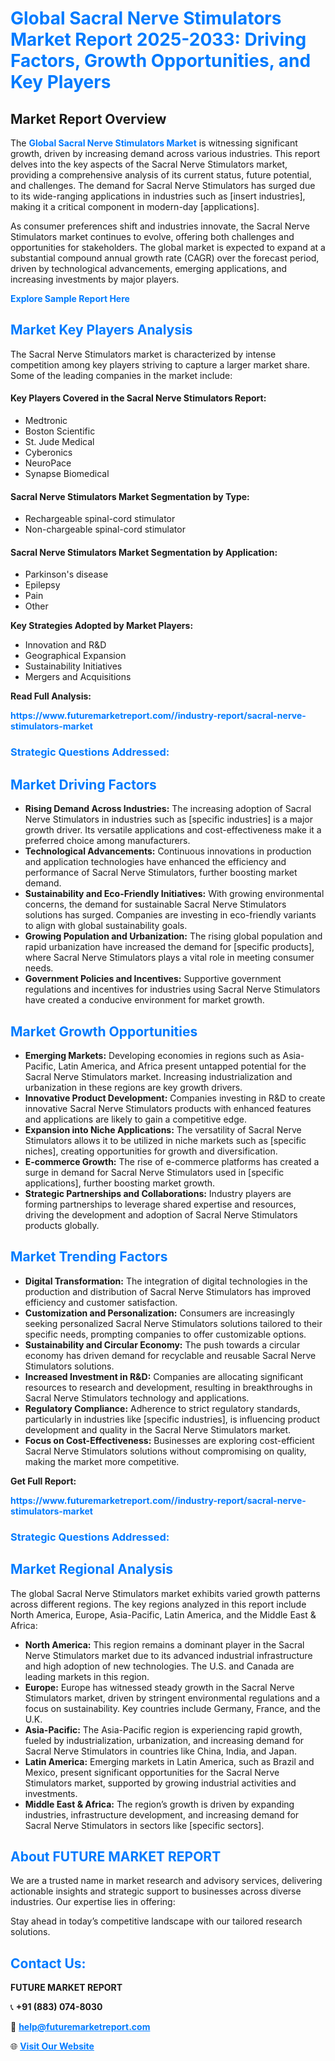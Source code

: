 <h1 style="color: #007BFF;">Global Sacral Nerve Stimulators Market Report 2025-2033: Driving Factors, Growth Opportunities, and Key Players</h1>

<section id="overview">
<h2>Market Report Overview</h2>
<p>The <a href="https://www.futuremarketreport.com//industry-report/sacral-nerve-stimulators-market" style="color: #007BFF; text-decoration: none;"><strong>Global Sacral Nerve Stimulators Market</strong></a> is witnessing significant growth, driven by increasing demand across various industries. This report delves into the key aspects of the Sacral Nerve Stimulators market, providing a comprehensive analysis of its current status, future potential, and challenges. The demand for Sacral Nerve Stimulators has surged due to its wide-ranging applications in industries such as [insert industries], making it a critical component in modern-day [applications].</p>
<p>As consumer preferences shift and industries innovate, the Sacral Nerve Stimulators market continues to evolve, offering both challenges and opportunities for stakeholders. The global market is expected to expand at a substantial compound annual growth rate (CAGR) over the forecast period, driven by technological advancements, emerging applications, and increasing investments by major players.</p>
</section>

<section id="overview">
<p><a href="https://www.futuremarketreport.com//request-sample/reportId=90004" style="color: #007BFF; text-decoration: none;"><strong>Explore Sample Report Here</strong></a></p>
</section>

<section id="key-players">
<h2 style="color: #007BFF;">Market Key Players Analysis</h2>
<p>The Sacral Nerve Stimulators market is characterized by intense competition among key players striving to capture a larger market share. Some of the leading companies in the market include:</p>
<h4>Key Players Covered in the Sacral Nerve Stimulators Report:</h4>
<ul><li>Medtronic</li><li>Boston Scientific</li><li>St. Jude Medical</li><li>Cyberonics</li><li>NeuroPace</li><li>Synapse Biomedical</li></ul>
<h4>Sacral Nerve Stimulators Market Segmentation by Type:</h4>
<ul><li>Rechargeable spinal-cord stimulator</li><li>Non-chargeable spinal-cord stimulator</li></ul>

<h4>Sacral Nerve Stimulators Market Segmentation by Application:</h4>
<ul><li>Parkinson&#039;s disease</li><li>Epilepsy</li><li>Pain</li><li>Other</li></ul>
<p><strong>Key Strategies Adopted by Market Players:</strong></p>
<ul>
<li>Innovation and R&D</li>
<li>Geographical Expansion</li>
<li>Sustainability Initiatives</li>
<li>Mergers and Acquisitions</li>
</ul>
</section>

<section>
<p><strong>Read Full Analysis: </strong></p><a href="https://www.futuremarketreport.com//industry-report/sacral-nerve-stimulators-market" style="color: #007BFF; text-decoration: none;"><strong>https://www.futuremarketreport.com//industry-report/sacral-nerve-stimulators-market</strong></a>
<h3 style="color: #007BFF;">Strategic Questions Addressed:</h3>
</section>

<section id="driving-factors">
<h2 style="color: #007BFF;">Market Driving Factors</h2>
<ul>
<li><strong>Rising Demand Across Industries:</strong> The increasing adoption of Sacral Nerve Stimulators in industries such as [specific industries] is a major growth driver. Its versatile applications and cost-effectiveness make it a preferred choice among manufacturers.</li>
<li><strong>Technological Advancements:</strong> Continuous innovations in production and application technologies have enhanced the efficiency and performance of Sacral Nerve Stimulators, further boosting market demand.</li>
<li><strong>Sustainability and Eco-Friendly Initiatives:</strong> With growing environmental concerns, the demand for sustainable Sacral Nerve Stimulators solutions has surged. Companies are investing in eco-friendly variants to align with global sustainability goals.</li>
<li><strong>Growing Population and Urbanization:</strong> The rising global population and rapid urbanization have increased the demand for [specific products], where Sacral Nerve Stimulators plays a vital role in meeting consumer needs.</li>
<li><strong>Government Policies and Incentives:</strong> Supportive government regulations and incentives for industries using Sacral Nerve Stimulators have created a conducive environment for market growth.</li>
</ul>
</section>

<section id="growth-opportunities">
<h2 style="color: #007BFF;">Market Growth Opportunities</h2>
<ul>
<li><strong>Emerging Markets:</strong> Developing economies in regions such as Asia-Pacific, Latin America, and Africa present untapped potential for the Sacral Nerve Stimulators market. Increasing industrialization and urbanization in these regions are key growth drivers.</li>
<li><strong>Innovative Product Development:</strong> Companies investing in R&D to create innovative Sacral Nerve Stimulators products with enhanced features and applications are likely to gain a competitive edge.</li>
<li><strong>Expansion into Niche Applications:</strong> The versatility of Sacral Nerve Stimulators allows it to be utilized in niche markets such as [specific niches], creating opportunities for growth and diversification.</li>
<li><strong>E-commerce Growth:</strong> The rise of e-commerce platforms has created a surge in demand for Sacral Nerve Stimulators used in [specific applications], further boosting market growth.</li>
<li><strong>Strategic Partnerships and Collaborations:</strong> Industry players are forming partnerships to leverage shared expertise and resources, driving the development and adoption of Sacral Nerve Stimulators products globally.</li>
</ul>
</section>

<section id="trending-factors">
<h2 style="color: #007BFF;">Market Trending Factors</h2>
<ul>
<li><strong>Digital Transformation:</strong> The integration of digital technologies in the production and distribution of Sacral Nerve Stimulators has improved efficiency and customer satisfaction.</li>
<li><strong>Customization and Personalization:</strong> Consumers are increasingly seeking personalized Sacral Nerve Stimulators solutions tailored to their specific needs, prompting companies to offer customizable options.</li>
<li><strong>Sustainability and Circular Economy:</strong> The push towards a circular economy has driven demand for recyclable and reusable Sacral Nerve Stimulators solutions.</li>
<li><strong>Increased Investment in R&D:</strong> Companies are allocating significant resources to research and development, resulting in breakthroughs in Sacral Nerve Stimulators technology and applications.</li>
<li><strong>Regulatory Compliance:</strong> Adherence to strict regulatory standards, particularly in industries like [specific industries], is influencing product development and quality in the Sacral Nerve Stimulators market.</li>
<li><strong>Focus on Cost-Effectiveness:</strong> Businesses are exploring cost-efficient Sacral Nerve Stimulators solutions without compromising on quality, making the market more competitive.</li>
</ul>
</section>

<section>
<p><strong>Get Full Report: </strong></p><a href="https://www.futuremarketreport.com//industry-report/sacral-nerve-stimulators-market" style="color: #007BFF; text-decoration: none;"><strong>https://www.futuremarketreport.com//industry-report/sacral-nerve-stimulators-market</strong></a>
<h3 style="color: #007BFF;">Strategic Questions Addressed:</h3>
</section>


<section id="regional-analysis">
<h2 style="color: #007BFF;">Market Regional Analysis</h2>
<p>The global Sacral Nerve Stimulators market exhibits varied growth patterns across different regions. The key regions analyzed in this report include North America, Europe, Asia-Pacific, Latin America, and the Middle East & Africa:</p>
<ul>
<li><strong>North America:</strong> This region remains a dominant player in the Sacral Nerve Stimulators market due to its advanced industrial infrastructure and high adoption of new technologies. The U.S. and Canada are leading markets in this region.</li>
<li><strong>Europe:</strong> Europe has witnessed steady growth in the Sacral Nerve Stimulators market, driven by stringent environmental regulations and a focus on sustainability. Key countries include Germany, France, and the U.K.</li>
<li><strong>Asia-Pacific:</strong> The Asia-Pacific region is experiencing rapid growth, fueled by industrialization, urbanization, and increasing demand for Sacral Nerve Stimulators in countries like China, India, and Japan.</li>
<li><strong>Latin America:</strong> Emerging markets in Latin America, such as Brazil and Mexico, present significant opportunities for the Sacral Nerve Stimulators market, supported by growing industrial activities and investments.</li>
<li><strong>Middle East & Africa:</strong> The region’s growth is driven by expanding industries, infrastructure development, and increasing demand for Sacral Nerve Stimulators in sectors like [specific sectors].</li>
</ul>
</section>

<footer>
<h2 style="color: #007BFF;">About FUTURE MARKET REPORT</h2>
<p>We are a trusted name in market research and advisory services, delivering actionable insights and strategic support to businesses across diverse industries. Our expertise lies in offering:</p>

<p>Stay ahead in today’s competitive landscape with our tailored research solutions.</p>

<h2 style="color: #007BFF;">Contact Us:</h2>
<p><strong>FUTURE MARKET REPORT</strong></p>
<p>📞 <strong>+91 (883) 074-8030</strong></p>
<p>📧 <strong><a href="mailto:help@futuremarketreport.com" style="color: #007BFF;">help@futuremarketreport.com</a></strong></p>
<p>🌐 <strong><a href="https://www.futuremarketreport.com/" style="color: #007BFF;">Visit Our Website</a></strong></p>
</footer>